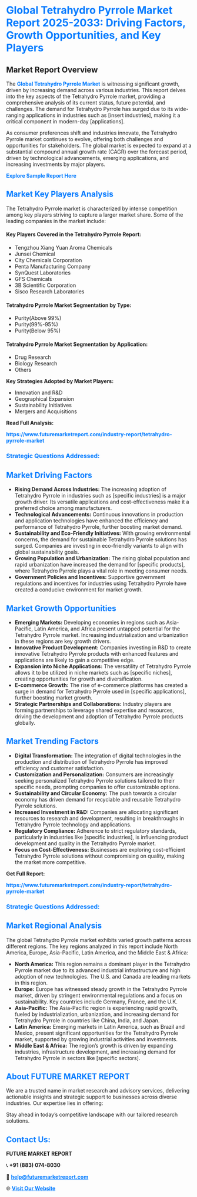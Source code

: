<h1 style="color: #007BFF;">Global Tetrahydro Pyrrole Market Report 2025-2033: Driving Factors, Growth Opportunities, and Key Players</h1>

<section id="overview">
<h2>Market Report Overview</h2>
<p>The <a href="https://www.futuremarketreport.com/industry-report/tetrahydro-pyrrole-market" style="color: #007BFF; text-decoration: none;"><strong>Global Tetrahydro Pyrrole Market</strong></a> is witnessing significant growth, driven by increasing demand across various industries. This report delves into the key aspects of the Tetrahydro Pyrrole market, providing a comprehensive analysis of its current status, future potential, and challenges. The demand for Tetrahydro Pyrrole has surged due to its wide-ranging applications in industries such as [insert industries], making it a critical component in modern-day [applications].</p>
<p>As consumer preferences shift and industries innovate, the Tetrahydro Pyrrole market continues to evolve, offering both challenges and opportunities for stakeholders. The global market is expected to expand at a substantial compound annual growth rate (CAGR) over the forecast period, driven by technological advancements, emerging applications, and increasing investments by major players.</p>
</section>

<section id="overview">
<p><a href="https://www.futuremarketreport.com/request-sample/reportId=52038" style="color: #007BFF; text-decoration: none;"><strong>Explore Sample Report Here</strong></a></p>
</section>

<section id="key-players">
<h2 style="color: #007BFF;">Market Key Players Analysis</h2>
<p>The Tetrahydro Pyrrole market is characterized by intense competition among key players striving to capture a larger market share. Some of the leading companies in the market include:</p>
<h4>Key Players Covered in the Tetrahydro Pyrrole Report:</h4>
<ul><li>Tengzhou Xiang Yuan Aroma Chemicals</li><li>Junsei Chemical</li><li>City Chemicals Corporation</li><li>Penta Manufacturing Company</li><li>SynQuest Laboratories</li><li>GFS Chemicals</li><li>3B Scientific Corporation</li><li>Sisco Research Laboratories</li></ul>
<h4>Tetrahydro Pyrrole Market Segmentation by Type:</h4>
<ul><li>Purity(Above 99%)</li><li>Purity(99%-95%)</li><li>Purity(Below 95%)</li></ul>

<h4>Tetrahydro Pyrrole Market Segmentation by Application:</h4>
<ul><li>Drug Research</li><li>Biology Research</li><li>Others</li></ul>
<p><strong>Key Strategies Adopted by Market Players:</strong></p>
<ul>
<li>Innovation and R&D</li>
<li>Geographical Expansion</li>
<li>Sustainability Initiatives</li>
<li>Mergers and Acquisitions</li>
</ul>
</section>

<section>
<p><strong>Read Full Analysis: </strong></p><a href="https://www.futuremarketreport.com/industry-report/tetrahydro-pyrrole-market" style="color: #007BFF; text-decoration: none;"><strong>https://www.futuremarketreport.com/industry-report/tetrahydro-pyrrole-market</strong></a>
<h3 style="color: #007BFF;">Strategic Questions Addressed:</h3>
</section>

<section id="driving-factors">
<h2 style="color: #007BFF;">Market Driving Factors</h2>
<ul>
<li><strong>Rising Demand Across Industries:</strong> The increasing adoption of Tetrahydro Pyrrole in industries such as [specific industries] is a major growth driver. Its versatile applications and cost-effectiveness make it a preferred choice among manufacturers.</li>
<li><strong>Technological Advancements:</strong> Continuous innovations in production and application technologies have enhanced the efficiency and performance of Tetrahydro Pyrrole, further boosting market demand.</li>
<li><strong>Sustainability and Eco-Friendly Initiatives:</strong> With growing environmental concerns, the demand for sustainable Tetrahydro Pyrrole solutions has surged. Companies are investing in eco-friendly variants to align with global sustainability goals.</li>
<li><strong>Growing Population and Urbanization:</strong> The rising global population and rapid urbanization have increased the demand for [specific products], where Tetrahydro Pyrrole plays a vital role in meeting consumer needs.</li>
<li><strong>Government Policies and Incentives:</strong> Supportive government regulations and incentives for industries using Tetrahydro Pyrrole have created a conducive environment for market growth.</li>
</ul>
</section>

<section id="growth-opportunities">
<h2 style="color: #007BFF;">Market Growth Opportunities</h2>
<ul>
<li><strong>Emerging Markets:</strong> Developing economies in regions such as Asia-Pacific, Latin America, and Africa present untapped potential for the Tetrahydro Pyrrole market. Increasing industrialization and urbanization in these regions are key growth drivers.</li>
<li><strong>Innovative Product Development:</strong> Companies investing in R&D to create innovative Tetrahydro Pyrrole products with enhanced features and applications are likely to gain a competitive edge.</li>
<li><strong>Expansion into Niche Applications:</strong> The versatility of Tetrahydro Pyrrole allows it to be utilized in niche markets such as [specific niches], creating opportunities for growth and diversification.</li>
<li><strong>E-commerce Growth:</strong> The rise of e-commerce platforms has created a surge in demand for Tetrahydro Pyrrole used in [specific applications], further boosting market growth.</li>
<li><strong>Strategic Partnerships and Collaborations:</strong> Industry players are forming partnerships to leverage shared expertise and resources, driving the development and adoption of Tetrahydro Pyrrole products globally.</li>
</ul>
</section>

<section id="trending-factors">
<h2 style="color: #007BFF;">Market Trending Factors</h2>
<ul>
<li><strong>Digital Transformation:</strong> The integration of digital technologies in the production and distribution of Tetrahydro Pyrrole has improved efficiency and customer satisfaction.</li>
<li><strong>Customization and Personalization:</strong> Consumers are increasingly seeking personalized Tetrahydro Pyrrole solutions tailored to their specific needs, prompting companies to offer customizable options.</li>
<li><strong>Sustainability and Circular Economy:</strong> The push towards a circular economy has driven demand for recyclable and reusable Tetrahydro Pyrrole solutions.</li>
<li><strong>Increased Investment in R&D:</strong> Companies are allocating significant resources to research and development, resulting in breakthroughs in Tetrahydro Pyrrole technology and applications.</li>
<li><strong>Regulatory Compliance:</strong> Adherence to strict regulatory standards, particularly in industries like [specific industries], is influencing product development and quality in the Tetrahydro Pyrrole market.</li>
<li><strong>Focus on Cost-Effectiveness:</strong> Businesses are exploring cost-efficient Tetrahydro Pyrrole solutions without compromising on quality, making the market more competitive.</li>
</ul>
</section>

<section>
<p><strong>Get Full Report: </strong></p><a href="https://www.futuremarketreport.com/industry-report/tetrahydro-pyrrole-market" style="color: #007BFF; text-decoration: none;"><strong>https://www.futuremarketreport.com/industry-report/tetrahydro-pyrrole-market</strong></a>
<h3 style="color: #007BFF;">Strategic Questions Addressed:</h3>
</section>


<section id="regional-analysis">
<h2 style="color: #007BFF;">Market Regional Analysis</h2>
<p>The global Tetrahydro Pyrrole market exhibits varied growth patterns across different regions. The key regions analyzed in this report include North America, Europe, Asia-Pacific, Latin America, and the Middle East & Africa:</p>
<ul>
<li><strong>North America:</strong> This region remains a dominant player in the Tetrahydro Pyrrole market due to its advanced industrial infrastructure and high adoption of new technologies. The U.S. and Canada are leading markets in this region.</li>
<li><strong>Europe:</strong> Europe has witnessed steady growth in the Tetrahydro Pyrrole market, driven by stringent environmental regulations and a focus on sustainability. Key countries include Germany, France, and the U.K.</li>
<li><strong>Asia-Pacific:</strong> The Asia-Pacific region is experiencing rapid growth, fueled by industrialization, urbanization, and increasing demand for Tetrahydro Pyrrole in countries like China, India, and Japan.</li>
<li><strong>Latin America:</strong> Emerging markets in Latin America, such as Brazil and Mexico, present significant opportunities for the Tetrahydro Pyrrole market, supported by growing industrial activities and investments.</li>
<li><strong>Middle East & Africa:</strong> The region’s growth is driven by expanding industries, infrastructure development, and increasing demand for Tetrahydro Pyrrole in sectors like [specific sectors].</li>
</ul>
</section>

<footer>
<h2 style="color: #007BFF;">About FUTURE MARKET REPORT</h2>
<p>We are a trusted name in market research and advisory services, delivering actionable insights and strategic support to businesses across diverse industries. Our expertise lies in offering:</p>

<p>Stay ahead in today’s competitive landscape with our tailored research solutions.</p>

<h2 style="color: #007BFF;">Contact Us:</h2>
<p><strong>FUTURE MARKET REPORT</strong></p>
<p>📞 <strong>+91 (883) 074-8030</strong></p>
<p>📧 <strong><a href="mailto:help@futuremarketreport.com" style="color: #007BFF;">help@futuremarketreport.com</a></strong></p>
<p>🌐 <strong><a href="https://www.futuremarketreport.com/" style="color: #007BFF;">Visit Our Website</a></strong></p>
</footer>